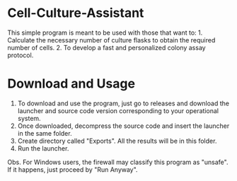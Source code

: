 # Cell-Culture-Assistant
This simple program is meant to be used with those that want to: 1. Calculate the necessary number of culture flasks to obtain the required number of cells. 2. To develop a fast and personalized colony assay protocol.

# Download and Usage
1. To download and use the program, just go to releases and download the launcher and source code version corresponding to your operational system. 
2. Once downloaded, decompress the source code and insert the launcher in the same folder.
3. Create  directory called "Exports". All the results will be in this folder.
4. Run the launcher.

Obs. For Windows users, the firewall may classify this program as "unsafe". If it happens, just proceed by "Run Anyway".
